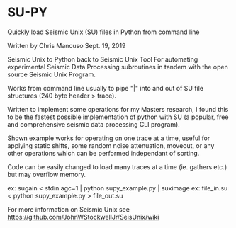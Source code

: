# SU-PY
Quickly load Seismic Unix (SU) files in Python from command line

Written by Chris Mancuso
Sept. 19, 2019

Seismic Unix to Python back to Seismic Unix Tool
For automating experimental Seismic Data Processing subroutines in tandem with the open source Seismic Unix Program.

Works from command line usually to pipe "|" into and out of SU file structures (240 byte header > trace). 

Written to implement some operations for my Masters research, I found this to be the fastest possible implementation
of python with SU (a popular, free and comprehensive seismic data processing CLI program).

Shown example works for operating on one trace at a time, useful for applying static shifts, some random noise attenuation, moveout, or any other operations which can be performed independant of sorting.

Code can be easily changed to load many traces at a time (ie. gathers etc.) but may overflow memory.

ex: sugain < stdin agc=1 | python supy_example.py | suximage
ex: file_in.su < python supy_example.py > file_out.su 

For more information on Seismic Unix see https://github.com/JohnWStockwellJr/SeisUnix/wiki
